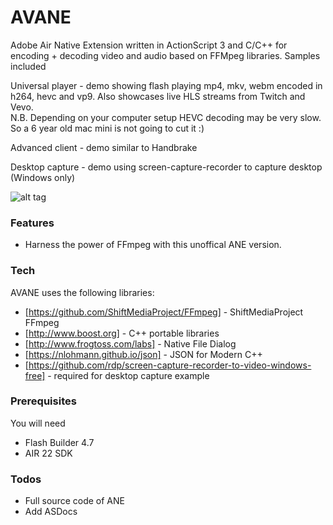 # AVANE

Adobe Air Native Extension written in ActionScript 3 and C/C++ for encoding + decoding video and audio based on FFMpeg libraries.
Samples included

Universal player - demo showing flash playing mp4, mkv, webm encoded in h264, hevc and vp9. Also showcases live HLS streams from Twitch and Vevo.  
N.B. Depending on your computer setup HEVC decoding may be very slow. So a 6 year old mac mini is not going to cut it :)

Advanced client - demo similar to Handbrake 

Desktop capture - demo using screen-capture-recorder to capture desktop (Windows only)


![alt tag](https://raw.githubusercontent.com/tuarua/AVANE/master/screenshots/screen-shot-1.png)


### Features
 - Harness the power of FFmpeg with this unoffical ANE version.

### Tech

AVANE uses the following libraries:

* [https://github.com/ShiftMediaProject/FFmpeg] - ShiftMediaProject FFmpeg
* [http://www.boost.org] - C++ portable libraries
* [http://www.frogtoss.com/labs] - Native File Dialog
* [https://nlohmann.github.io/json] - JSON for Modern C++
* [https://github.com/rdp/screen-capture-recorder-to-video-windows-free] - required for desktop capture example


### Prerequisites

You will need
 
 - Flash Builder 4.7
 - AIR 22 SDK

### Todos
 - Full source code of ANE
 - Add ASDocs
